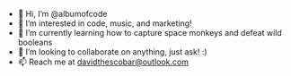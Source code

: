 - 👋 Hi, I’m @albumofcode
- 👀 I’m interested in code, music, and marketing!
- 🌱 I’m currently learning how to capture space monkeys and defeat wild booleans
- 💞️ I’m looking to collaborate on anything, just ask! :)
- 📫 Reach me at davidthescobar@outlook.com

<!---
albumofcode/albumofcode is a ✨ special ✨ repository because its `README.md` (this file) appears on your GitHub profile.
You can click the Preview link to take a look at your changes.
--->
